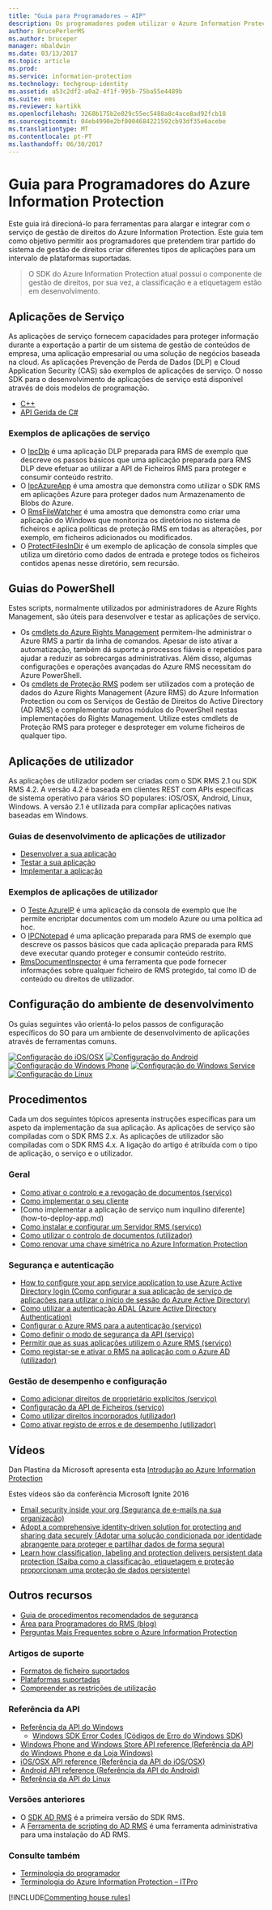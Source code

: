```yaml
---
title: "Guia para Programadores – AIP"
description: Os programadores podem utilizar o Azure Information Protection para proteger e gerir ficheiros de todos os tipos
author: BrucePerlerMS
ms.author: bruceper
manager: mbaldwin
ms.date: 03/13/2017
ms.topic: article
ms.prod: 
ms.service: information-protection
ms.technology: techgroup-identity
ms.assetid: a53c2df2-a0a2-4f1f-995b-75ba55e4489b
ms.suite: ems
ms.reviewer: kartikk
ms.openlocfilehash: 3268b175b2e029c55ec5488a8c4ace8ad92fcb18
ms.sourcegitcommit: 04eb4990e2bf0004684221592cb93df35e6acebe
ms.translationtype: MT
ms.contentlocale: pt-PT
ms.lasthandoff: 06/30/2017
---
```

# <a name="azure-information-protection-developers-guide"></a>Guia para Programadores do Azure Information Protection

Este guia irá direcioná-lo para ferramentas para alargar e integrar com o serviço de gestão de direitos do Azure Information Protection. Este guia tem como objetivo permitir aos programadores que pretendem tirar partido do sistema de gestão de direitos criar diferentes tipos de aplicações para um intervalo de plataformas suportadas.

>O SDK do Azure Information Protection atual possui o componente de gestão de direitos, por sua vez, a classificação e a etiquetagem estão em desenvolvimento.

## <a name="service-applications"></a>Aplicações de Serviço

As aplicações de serviço fornecem capacidades para proteger informação durante a exportação a partir de um sistema de gestão de conteúdos de empresa, uma aplicação empresarial ou uma solução de negócios baseada na cloud. As aplicações Prevenção de Perda de Dados (DLP) e Cloud Application Security (CAS) são exemplos de aplicações de serviço. O nosso SDK para o desenvolvimento de aplicações de serviço está disponível através de dois modelos de programação.

- [C++](https://www.microsoft.com/en-us/download/details.aspx?id=38397)
- [API Gerida de C#](https://github.com/Azure-Samples/Azure-Information-Protection-Samples/tree/master/IpcManagedAPI)

### <a name="examples-of-service-applications"></a>Exemplos de aplicações de serviço

- O [IpcDlp](https://github.com/Azure-Samples/active-directory-dotnet-rms) é uma aplicação DLP preparada para RMS de exemplo que descreve os passos básicos que uma aplicação preparada para RMS DLP deve efetuar ao utilizar a API de Ficheiros RMS para proteger e consumir conteúdo restrito.
- O [IpcAzureApp](https://github.com/Azure-Samples/active-directory-dotnet-rms) é uma amostra que demonstra como utilizar o SDK RMS em aplicações Azure para proteger dados num Armazenamento de Blobs do Azure.
- O [RmsFileWatcher](https://github.com/Azure-Samples/active-directory-dotnet-rms) é uma amostra que demonstra como criar uma aplicação do Windows que monitoriza os diretórios no sistema de ficheiros e aplica políticas de proteção RMS em todas as alterações, por exemplo, em ficheiros adicionados ou modificados.
- O [ProtectFilesInDir](https://github.com/Azure-Samples/Azure-Information-Protection-Samples/tree/master/ProtectFilesInDir) é um exemplo de aplicação de consola simples que utiliza um diretório como dados de entrada e protege todos os ficheiros contidos apenas nesse diretório, sem recursão.

## <a name="powershell-guides"></a>Guias do PowerShell

Estes scripts, normalmente utilizados por administradores de Azure Rights Management, são úteis para desenvolver e testar as aplicações de serviço.

- Os [cmdlets do Azure Rights Management](https://msdn.microsoft.com/library/azure/dn629398.aspx) permitem-lhe administrar o Azure RMS a partir da linha de comandos. Apesar de isto ativar a automatização, também dá suporte a processos fiáveis e repetidos para ajudar a reduzir as sobrecargas administrativas. Além disso, algumas configurações e operações avançadas do Azure RMS necessitam do Azure PowerShell.
- Os [cmdlets de Proteção RMS](https://msdn.microsoft.com/library/azure/mt433195.aspx) podem ser utilizados com a proteção de dados do Azure Rights Management (Azure RMS) do Azure Information Protection ou com os Serviços de Gestão de Direitos do Active Directory (AD RMS) e complementar outros módulos do PowerShell nestas implementações do Rights Management. Utilize estes cmdlets de Proteção RMS para proteger e desproteger em volume ficheiros de qualquer tipo.

## <a name="user-applications"></a>Aplicações de utilizador

As aplicações de utilizador podem ser criadas com o SDK RMS 2.1 ou SDK RMS 4.2.
A versão 4.2 é baseada em clientes REST com APIs específicas de sistema operativo para vários SO populares: iOS/OSX, Android, Linux, Windows. A versão 2.1 é utilizada para compilar aplicações nativas baseadas em Windows.

### <a name="user-application-development-guides"></a>Guias de desenvolvimento de aplicações de utilizador

- [Desenvolver a sua aplicação](developing-your-application.md)
- [Testar a sua aplicação](how-to-set-up-your-test-environment.md)
- [Implementar a aplicação](deploying-your-application.md)

### <a name="user-application-samples"></a>Exemplos de aplicações de utilizador

- O [Teste AzureIP](https://github.com/Azure-Samples/Azure-Information-Protection-Samples/tree/master/AzureIP_Test) é uma aplicação da consola de exemplo que lhe permite encriptar documentos com um modelo Azure ou uma política ad hoc.
- O [IPCNotepad](https://github.com/Azure-Samples/Azure-Information-Protection-Samples/tree/master/AzureIP_Test) é uma aplicação preparada para RMS de exemplo que descreve os passos básicos que cada aplicação preparada para RMS deve executar quando proteger e consumir conteúdo restrito.
- [RmsDocumentInspector](https://github.com/Azure-Samples/active-directory-dotnet-rms) é uma ferramenta que pode fornecer informações sobre qualquer ficheiro de RMS protegido, tal como ID de conteúdo ou direitos de utilizador.

## <a name="development-environment-setup"></a>Configuração do ambiente de desenvolvimento

Os guias seguintes vão orientá-lo pelos passos de configuração específicos do SO para um ambiente de desenvolvimento de aplicações através de ferramentas comuns.

[![Configuração do iOS/OSX](../media/develop/ios-icon.png)](ios-sdk.md)
[![Configuração do Android](../media/develop/android-icon.png)](android-sdk.md)
[![Configuração do Windows Phone](../media/develop/windows-phone-icon.png)](windows-phone-apps.md)
[![Configuração do Windows Service](../media/develop/windows-icon.png)](install-the-rms-sdk.md)
[![Configuração do Linux](../media/develop/linux-icon.png)](linux-setup.md)


## <a name="how-tos"></a>Procedimentos

Cada um dos seguintes tópicos apresenta instruções específicas para um aspeto da implementação da sua aplicação. As aplicações de serviço são compiladas com o SDK RMS 2.x. As aplicações de utilizador são compiladas com o SDK RMS 4.x. A ligação do artigo é atribuída com o tipo de aplicação, o serviço e o utilizador.

### <a name="general"></a>Geral

- [Como ativar o controlo e a revogação de documentos (serviço)](tracking-content.md)
- [Como implementar o seu cliente](../rms-client/client-deployment-notes.md)
- [Como implementar a aplicação de serviço num inquilino diferente] (how-to-deploy-app.md)
- [Como instalar e configurar um Servidor RMS (serviço)](how-to-install-and-configure-an-rms-server.md)
- [Como utilizar o controlo de documentos (utilizador)](how-to-use-document-tracking.md)
- [Como renovar uma chave simétrica no Azure Information Protection](how-to-renew-symmetric-key.md)

### <a name="security-and-authentication"></a>Segurança e autenticação

- [How to configure your app service application to use Azure Active Directory login (Como configurar a sua aplicação de serviço de aplicações para utilizar o início de sessão do Azure Active Directory)](https://docs.microsoft.com/en-us/azure/app-service-mobile/app-service-mobile-how-to-configure-active-directory-authentication)
- [Como utilizar a autenticação ADAL (Azure Active Directory Authentication)](how-to-use-adal-authentication.md)
- [Configurar o Azure RMS para a autenticação (serviço)](adal-auth.md)
- [Como definir o modo de segurança da API (serviço)](setting-the-api-security-mode-api-mode.md)
- [Permitir que as suas aplicações utilizem o Azure RMS (serviço)](how-to-use-file-api-with-aadrm-cloud.md)
- [Como registar-se e ativar o RMS na aplicação com o Azure AD (utilizador)](authentication-integration.md)

### <a name="configuration-and-performance-management"></a>Gestão de desempenho e configuração

- [Como adicionar direitos de proprietário explícitos (serviço)](add-explicit-owner-rights.md)
- [Configuração da API de Ficheiros (serviço)](file-api-configuration.md)
- [Como utilizar direitos incorporados (utilizador)](built-in-rights-usage-restriction-reference.md)
- [Como ativar registo de erros e de desempenho (utilizador)](enabling-logging.md)

## <a name="videos"></a>Vídeos

Dan Plastina da Microsoft apresenta esta [Introdução ao Azure Information Protection](https://www.microsoft.com/cloud-platform/azure-information-protection)

Estes vídeos são da conferência Microsoft Ignite 2016

- [Email security inside your org (Segurança de e-mails na sua organização)](https://myignite.microsoft.com/videos/2787)
- [Adopt a comprehensive identity-driven solution for protecting and sharing data securely (Adotar uma solução condicionada por identidade abrangente para proteger e partilhar dados de forma segura)](https://myignite.microsoft.com/videos/2784)
- [Learn how classification, labeling and protection delivers persistent data protection (Saiba como a classificação, etiquetagem e proteção proporcionam uma proteção de dados persistente)](https://myignite.microsoft.com/videos/2786)

## <a name="other-resources"></a>Outros recursos

- [Guia de procedimentos recomendados de segurança](security-guidelines.md)
- [Área para Programadores do RMS (blog)](https://blogs.msdn.microsoft.com/rms/)
- [Perguntas Mais Frequentes sobre o Azure Information Protection](https://docs.microsoft.com/en-us/information-protection/get-started/faqs)

### <a name="support-articles"></a>Artigos de suporte

- [Formatos de ficheiro suportados](supported-file-formats.md)
- [Plataformas suportadas](supported-platforms.md)
- [Compreender as restrições de utilização](understanding-usage-restrictions.md)

### <a name="api-reference"></a>Referência da API

- [Referência da API do Windows](https://msdn.microsoft.com/en-us/library/hh535292.aspx)
  - [Windows SDK Error Codes (Códigos de Erro do Windows SDK)](https://msdn.microsoft.com/library/hh535248.aspx)
- [Windows Phone and Windows Store API reference (Referência da API do Windows Phone e da Loja Windows)](https://msdn.microsoft.com/library/dn891914.aspx)
- [iOS/OSX API reference (Referência da API do iOS/OSX)](https://msdn.microsoft.com/en-us/library/dn758306.aspx)
- [Android API reference (Referência da API do Android)](https://msdn.microsoft.com/en-us/library/dn758245.aspx)
- [Referência da API do Linux](http://azuread.github.io/rms-sdk-for-cpp/annotated.html)

### <a name="previous-versions"></a>Versões anteriores

- O [SDK AD RMS](https://msdn.microsoft.com/en-us/library/cc530379.aspx) é a primeira versão do SDK RMS.
- A [Ferramenta de scripting do AD RMS](https://msdn.microsoft.com/en-us/library/bb968797.aspx) é uma ferramenta administrativa para uma instalação do AD RMS.

### <a name="see-also"></a>Consulte também

- [Terminologia do programador](terms.md)
- [Terminologia do Azure Information Protection – ITPro](../get-started/terminology.md)

[!INCLUDE[Commenting house rules](../includes/houserules.md)]